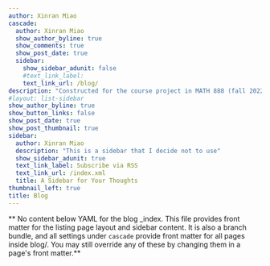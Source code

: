 ```yaml
---
author: Xinran Miao
cascade:
  author: Xinran Miao
  show_author_byline: true
  show_comments: true
  show_post_date: true
  sidebar:
    show_sidebar_adunit: false
    #text_link_label: 
    text_link_url: /blog/
description: "Constructed for the course project in MATH 888 (fall 2022)."
#layout: list-sidebar
show_author_byline: true
show_button_links: false
show_post_date: true
show_post_thumbnail: true
sidebar:
  author: Xinran Miao
  description: "This is a sidebar that I decide not to use"
  show_sidebar_adunit: true
  text_link_label: Subscribe via RSS
  text_link_url: /index.xml
  title: A Sidebar for Your Thoughts
thumbnail_left: true
title: Blog
---
```


** No content below YAML for the blog _index. This file provides front matter for the listing page layout and sidebar content. It is also a branch bundle, and all settings under `cascade` provide front matter for all pages inside blog/. You may still override any of these by changing them in a page's front matter.**
